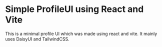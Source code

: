# Simple ProfileUI using React and Vite

This is a minimal profile UI which was made using react and vite.
It mainly uses DaisyUI and TailwindCSS.